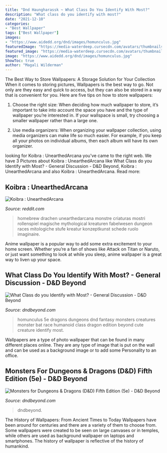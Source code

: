 ```yaml
---
title: "Dnd Haungharassk ~ What Class Do You Identify With Most?"
description: "What class do you identify with most?"
date: "2021-12-10"
categories:
- "Best Wallpaper"
tags: ["Best Wallpaper"]
images:
- "https://www.aidedd.org/dnd/images/homunculus.jpg"
featuredImage: "https://media-waterdeep.cursecdn.com/avatars/thumbnails/12734/914/1000/1000/637357081699037354.jpeg"
featured_image: "https://media-waterdeep.cursecdn.com/avatars/thumbnails/12734/914/1000/1000/637357081699037354.jpeg"
image: "https://www.aidedd.org/dnd/images/homunculus.jpg"
ShowToc: true
author: "Magali Wilderman"
---
```



The Best Way to Store Wallpapers: A Storage Solution for Your Collection
When it comes to storing pictures, Wallpapers is the best way to go. Not only are they easy and quick to access, but they can also be stored in a way that is convenient for you. Here are five tips on how to store wallpapers:
1) Choose the right size: When deciding how much wallpaper to store, it’s important to take into account the space you have and the type of wallpaper you’re interested in. If your wallspace is small, try choosing a smaller wallpaper rather than a large one.

2) Use media organizers: When organizing your wallpaper collection, using media organizers can make life so much easier. For example, if you keep all your photos on individual albums, then each album will have its own organizer.

	

		
looking for Koibra : UnearthedArcana you've came to the right web. We have 3 Pictures about Koibra : UnearthedArcana like What Class do you Identify with Most? - General Discussion - D&amp;D Beyond, Koibra : UnearthedArcana and also Koibra : UnearthedArcana. Read more:
		
    
## Koibra : UnearthedArcana

<img loading=lazy src="https://i.redd.it/twznu8j2mil31.jpg" onerror="this.onerror=null;this.src='https://tse1.mm.bing.net/th?id=OIP.jyB5vGeLHbtk-5EIdfK1NAHaJc&amp;pid=15.1';" alt="Koibra : UnearthedArcana">

_Source: reddit.com_

>homebrew drachen unearthedarcana monstre criaturas mostri rollenspiel magische mythological kreaturen fabelwesen dungeon races mitologiche stufe kreatur konzeptkunst schede ruolo imaginaire. 

	

Anime wallpaper is a popular way to add some extra excitement to your home screen. Whether you’re a fan of shows like Attack on Titan or Naruto, or just want something to look at while you sleep, anime wallpaper is a great way to liven up your space.

    
## What Class Do You Identify With Most? - General Discussion - D&amp;D Beyond

<img loading=lazy src="https://www.aidedd.org/dnd/images/homunculus.jpg" onerror="this.onerror=null;this.src='https://tse3.mm.bing.net/th?id=OIP.grxirBsOTVacAIVveoo6kwHaHg&amp;pid=15.1';" alt="What Class do you Identify with Most? - General Discussion - D&amp;D Beyond">

_Source: dndbeyond.com_

>homunculus 5e dragons dungeons dnd fantasy monsters creatures monster bat race humanoid class dragon edition beyond cute creature identify most. 

	



Wallpapers are a type of photo wallpaper that can be found in many different places online. They are any type of image that is put on the wall and can be used as a background image or to add some Personality to an office.

    
## Monsters For Dungeons &amp; Dragons (D&amp;D) Fifth Edition (5e) - D&amp;D Beyond

<img loading=lazy src="https://media-waterdeep.cursecdn.com/avatars/thumbnails/12734/914/1000/1000/637357081699037354.jpeg" onerror="this.onerror=null;this.src='https://tse1.mm.bing.net/th?id=OIP.mKy29c97KcA3JT4sXDuOdAHaJw&amp;pid=15.1';" alt="Monsters for Dungeons &amp; Dragons (D&amp;D) Fifth Edition (5e) - D&amp;D Beyond">

_Source: dndbeyond.com_

>dndbeyond. 

	

The History of Wallpapers: From Ancient Times to Today
Wallpapers have been around for centuries and there are a variety of them to choose from. Some wallpapers were created to be seen on large canvases or in temples, while others are used as background wallpaper on laptops and smartphones. The history of wallpaper is reflective of the history of humankind.

